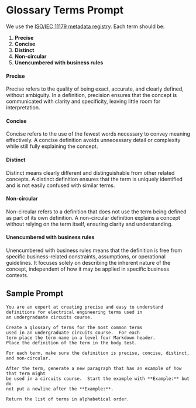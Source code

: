 # Glossary Terms Prompt

We use the [ISO/IEC 11179 metadata registry](https://en.wikipedia.org/wiki/ISO/IEC_11179).  Each term should be:

1. **Precise** 
2. **Concise**
3. **Distinct**
4. **Non-circular**
5. **Unencumbered with business rules**

#### Precise

Precise refers to the quality of being exact, accurate, and clearly defined, without ambiguity. In a definition, precision ensures that the concept is communicated with clarity and specificity, leaving little room for interpretation.

#### Concise

Concise refers to the use of the fewest words necessary to convey meaning effectively. A concise definition avoids unnecessary detail or complexity while still fully explaining the concept.

#### Distinct

Distinct means clearly different and distinguishable from other related concepts. A distinct definition ensures that the term is uniquely identified and is not easily confused with similar terms.

#### Non-circular

Non-circular refers to a definition that does not use the term being defined as part of its own definition. A non-circular definition explains a concept without relying on the term itself, ensuring clarity and understanding.

#### Unencumbered with business rules

Unencumbered with business rules means that the definition is free from specific business-related constraints, assumptions, or operational guidelines. It focuses solely on describing the inherent nature of the concept, independent of how it may be applied in specific business contexts.

## Sample Prompt

```
You are an expert at creating precise and easy to understand
definitions for electrical engineering terms used in
an undergraduate circuits course.

Create a glossary of terms for the most common terms
used in an undergraduate circuits course.  For each
term place the term name in a level four Markdown header.
Place the definition of the term in the body test.

For each term, make sure the definition is precise, concise, distinct,
and non-circular.

After the term, generate a new paragraph that has an example of how that term might
be used in a circuits course.  Start the example with **Example:** but do
not put a newline after the **Example:**.

Return the list of terms in alphabetical order.
```